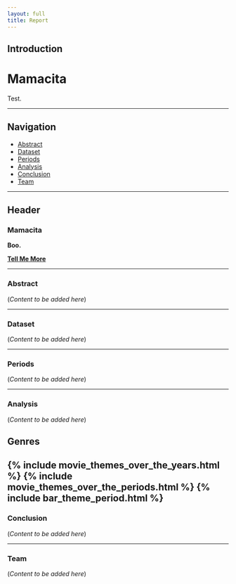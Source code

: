 ```yaml
---
layout: full 
title: Report
---
```


## Introduction
# Mamacita

Test.

---

## Navigation

- [Abstract](#abstract)
- [Dataset](#dataset)
- [Periods](#events)
- [Analysis](#analysis)
- [Conclusion](#conclusion)
- [Team](#team)

---

## Header

### Mamacita

**Boo.**

[**Tell Me More**](#abstract)

---

### Abstract

(*Content to be added here*)

---

### Dataset

(*Content to be added here*)

---

### Periods

(*Content to be added here*)

---

### Analysis

(*Content to be added here*)

## Genres

{% include movie_themes_over_the_years.html %}
{% include movie_themes_over_the_periods.html %}
{% include bar_theme_period.html %}
---

### Conclusion

(*Content to be added here*)

---

### Team

(*Content to be added here*)
